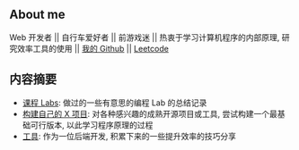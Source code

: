 
## About me

 Web 开发者 || 自行车爱好者 || 前游戏迷 || 热衷于学习计算机程序的内部原理, 研究效率工具的使用 || [我的 Github]() || [Leetcode]()

## 内容摘要

- [课程 Labs](./labs/csapp-proxy.md): 做过的一些有意思的编程 Lab 的总结记录
- [构建自己的 X 项目](./build-my-own-x/jquery.md): 对各种感兴趣的成熟开源项目或工具, 尝试构建一个最基础可行版本, 以此学习程序原理的过程
- [工具](./tools/xdebug.md): 作为一位后端开发, 积累下来的一些提升效率的技巧分享

